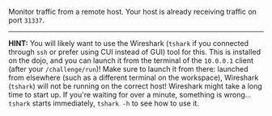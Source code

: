 Monitor traffic from a remote host.
Your host is already receiving traffic on port `31337`.

----
**HINT:**
You will likely want to use the Wireshark (`tshark` if you connected through `ssh` or prefer using CUI instead of GUI) tool for this.
This is installed on the dojo, and you can launch it from the terminal of the `10.0.0.1` client (after your `/challenge/run`)!
Make sure to launch it from there: launched from elsewhere (such as a different terminal on the workspace), Wireshark (`tshark`) will not be running on the correct host!
Wireshark might take a long time to start up.
If you're waiting for over a minute, something is wrong...
`tshark` starts immediately, `tshark -h` to see how to use it.
